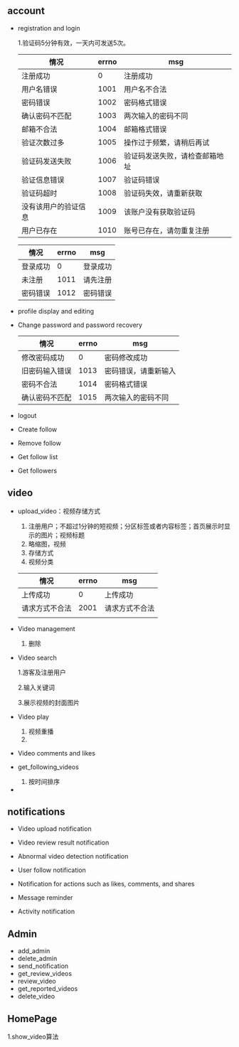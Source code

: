 ## account

- registration and login

    1.验证码5分钟有效，一天内可发送5次。

    | 情况                 | errno | msg                            |
    | -------------------- | ----- | ------------------------------ |
    | 注册成功             | 0     | 注册成功                       |
    | 用户名错误           | 1001  | 用户名不合法                   |
    | 密码错误             | 1002  | 密码格式错误                   |
    | 确认密码不匹配       | 1003  | 两次输入的密码不同             |
    | 邮箱不合法           | 1004  | 邮箱格式错误                   |
    | 验证次数过多         | 1005  | 操作过于频繁，请稍后再试       |
    | 验证码发送失败       | 1006  | 验证码发送失败，请检查邮箱地址 |
    | 验证信息错误         | 1007  | 验证码错误                     |
    | 验证码超时           | 1008  | 验证码失效，请重新获取         |
    | 没有该用户的验证信息 | 1009  | 该账户没有获取验证码           |
    | 用户已存在           | 1010  | 账号已存在，请勿重复注册       |

    | 情况     | errno | msg      |
    | -------- | ----- | -------- |
    | 登录成功 | 0     | 登录成功 |
    | 未注册   | 1011  | 请先注册 |
    | 密码错误 | 1012  | 密码错误 |

    

- profile display and editing

- Change password and password recovery

    | 情况           | errno | msg                  |
    | -------------- | ----- | -------------------- |
    | 修改密码成功   | 0     | 密码修改成功         |
    | 旧密码输入错误 | 1013  | 密码错误，请重新输入 |
    | 密码不合法     | 1014  | 密码格式错误         |
    | 确认密码不匹配 | 1015  | 两次输入的密码不同   |

- logout

- Create follow

- Remove follow

- Get follow list

- Get followers 

## video

- upload_video：视频存储方式

    1. 注册用户；不超过1分钟的短视频；分区标签或者内容标签；首页展示时显示的图片；视频标题
    2. 略缩图，视频
    3. 存储方式
    4. 视频分类
    
    | 情况           | errno | msg            |
    | -------------- | ----- | -------------- |
    | 上传成功       | 0     | 上传成功       |
    | 请求方式不合法 | 2001  | 请求方式不合法 |
    |                |       |                |
    
- Video management

    1. 删除

- Video search

    1.游客及注册用户

    2.输入关键词

    3.展示视频的封面图片

- Video play

    1. 视频重播
    2. 

- Video comments and likes

- get_following_videos

    1. 按时间排序

- 

## notifications

- Video upload notification

- Video review result notification

- Abnormal video detection notification

- User follow notification

- Notification for actions such as likes, comments, and shares

- Message reminder

- Activity notification



## Admin

- add_admin
- delete_admin
- send_notification
- get_review_videos
- review_video
- get_reported_videos
- delete_video

## HomePage

1.show_video算法

​	